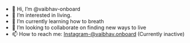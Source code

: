 - 👋 Hi, I’m @vaibhav-onboard
- 👀 I’m interested in living.
- 🌱 I’m currently learning how to breath
- 💞️ I’m looking to collaborate on finding new ways to live
- 📫 How to reach me: Instagram-@vaibhav.onboard (Currently inactive)

<!---
vaibhav-onboard/vaibhav-onboard is a ✨ special ✨ repository because its `README.md` (this file) appears on your GitHub profile.
You can click the Preview link to take a look at your changes.
--->
